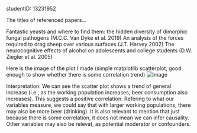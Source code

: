 studentID: 13231952

The titles of referenced papers...

Fantastic yeasts and where to find them: the hidden diversity of dimorphic fungal pathogens (M.C.C. Van Dyke et al. 2019)
An analysis of the forces required to drag sheep over various surfaces (J.T. Harvey 2002)
The neurocognitive effects of alcohol on adolescents and college students (D.W. Ziegler et al. 2005)

Here is the image of the plot I made (simple matplotlib scatterplot, good enough to show whether there is some correlation trend)
![image](https://github.com/user-attachments/assets/e2db62f0-261d-4e6e-b8a5-7fcaf190e962)

Interpretation: 
 We can see the scatter plot shows a trend of general increase (i.e., as the working population increases, beer consumption also increases).
 This suggests a positive correlation. Refering to what our variables measure, we could say that with larger working populations, there may also be more beer (drinking).
 It is also relevant to mention that just because there is some correlation, it does not mean we can infer causality. Other variables may also be relevat, as potential moderator or confounders.
